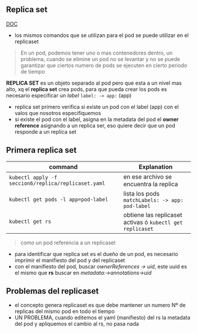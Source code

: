 ## Replica set 
[DOC](https://kubernetes.io/es/docs/concepts/workloads/controllers/replicaset/)

* los mismos comandos que se utilizan para el pod se puede utilizar en el replicaset

> En un pod, podemos tener uno o mas contenedores dentro, un problema, cuando se elimine un pod no se levantar y  no se puede garantizar que ciertos numero de pods se ejecuten en cierto periodo de tiempo

 **REPLICA SET** es un objeto separado al pod pero que esta a un nivel mas alto, xq el **replica set**   crea pods, para que pueda crear los pods es necesario especificar un _label_ `label: -> app:` (app)  
 * replica set primero verifica si existe un pod con el label (app) con el valos que nosotros especifiquemos
 * si existe el pod con el label, asigna en la metadata del pod el **owner reference** asignando a un replica ser, eso quiere decir que un pod responde a un replica set 

 ## Primera replica set 
command  | Explanation 
------------- | -------------
`kubectl apply -f seccion6/replica/replicaset.yaml` | en ese archivo se encuentra la replica 
`kubectl get pods -l app=pod-label` | lista los pods `matchLabels: -> app: pod-label`
`kubectl get rs` | obtiene las replicaset activas ó `kubectl get replicaset`

>como un pod referencia a un replicaset

* para identificar que replica set es el dueño de un pod, es necesario imprimir el manifiesto del pod y del replicaset
* con el manifiesto del pod, buscar _ownerReferences -> uid_, este uuid es el mismo que **rs** buscar en _metadata:->annotations->uid_

## Problemas del replicaset
* el concepto genera replicaset es que debe mantener un numero Nº de replicas del mismo pod en todo el tiempo 
* UN PROBLEMA, cuando editemos el yaml (manifiesto) del rs la metadata del pod y apliquemos el cambio al rs, no pasa nada





